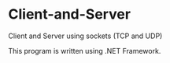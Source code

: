 # Client-and-Server

Client and Server using sockets (TCP and UDP)

This program is written using .NET Framework.
